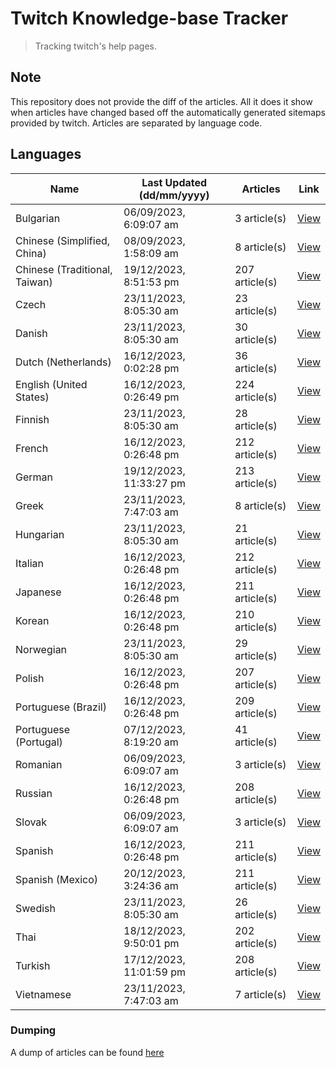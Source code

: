 # Twitch Knowledge-base Tracker
> Tracking twitch's help pages. 

## Note
This repository does not provide the diff of the articles. All it does it show when articles have changed based
off the automatically generated sitemaps provided by twitch. Articles are separated by language code.

## Languages

| Name                          | Last Updated (dd/mm/yyyy) | Articles       | Link                   |
|-------------------------------|---------------------------|----------------|------------------------|
| Bulgarian                     | 06/09/2023, 6:09:07 am    | 3 article(s)   | [View](docs/bg.md)     |
| Chinese (Simplified, China)   | 08/09/2023, 1:58:09 am    | 8 article(s)   | [View](docs/zh_CN.md)  |
| Chinese (Traditional, Taiwan) | 19/12/2023, 8:51:53 pm    | 207 article(s) | [View](docs/zh_TW.md)  |
| Czech                         | 23/11/2023, 8:05:30 am    | 23 article(s)  | [View](docs/cs.md)     |
| Danish                        | 23/11/2023, 8:05:30 am    | 30 article(s)  | [View](docs/da.md)     |
| Dutch (Netherlands)           | 16/12/2023, 0:02:28 pm    | 36 article(s)  | [View](docs/nl_NL.md)  |
| English (United States)       | 16/12/2023, 0:26:49 pm    | 224 article(s) | [View](docs/en_US.md)  |
| Finnish                       | 23/11/2023, 8:05:30 am    | 28 article(s)  | [View](docs/fi.md)     |
| French                        | 16/12/2023, 0:26:48 pm    | 212 article(s) | [View](docs/fr.md)     |
| German                        | 19/12/2023, 11:33:27 pm   | 213 article(s) | [View](docs/de.md)     |
| Greek                         | 23/11/2023, 7:47:03 am    | 8 article(s)   | [View](docs/el.md)     |
| Hungarian                     | 23/11/2023, 8:05:30 am    | 21 article(s)  | [View](docs/hu.md)     |
| Italian                       | 16/12/2023, 0:26:48 pm    | 212 article(s) | [View](docs/it.md)     |
| Japanese                      | 16/12/2023, 0:26:48 pm    | 211 article(s) | [View](docs/ja.md)     |
| Korean                        | 16/12/2023, 0:26:48 pm    | 210 article(s) | [View](docs/ko.md)     |
| Norwegian                     | 23/11/2023, 8:05:30 am    | 29 article(s)  | [View](docs/no.md)     |
| Polish                        | 16/12/2023, 0:26:48 pm    | 207 article(s) | [View](docs/pl.md)     |
| Portuguese (Brazil)           | 16/12/2023, 0:26:48 pm    | 209 article(s) | [View](docs/pt_BR.md)  |
| Portuguese (Portugal)         | 07/12/2023, 8:19:20 am    | 41 article(s)  | [View](docs/pt_PT.md)  |
| Romanian                      | 06/09/2023, 6:09:07 am    | 3 article(s)   | [View](docs/ro.md)     |
| Russian                       | 16/12/2023, 0:26:48 pm    | 208 article(s) | [View](docs/ru.md)     |
| Slovak                        | 06/09/2023, 6:09:07 am    | 3 article(s)   | [View](docs/sk.md)     |
| Spanish                       | 16/12/2023, 0:26:48 pm    | 211 article(s) | [View](docs/es.md)     |
| Spanish (Mexico)              | 20/12/2023, 3:24:36 am    | 211 article(s) | [View](docs/es_MX.md)  |
| Swedish                       | 23/11/2023, 8:05:30 am    | 26 article(s)  | [View](docs/sv.md)     |
| Thai                          | 18/12/2023, 9:50:01 pm    | 202 article(s) | [View](docs/th.md)     |
| Turkish                       | 17/12/2023, 11:01:59 pm   | 208 article(s) | [View](docs/tr.md)     |
| Vietnamese                    | 23/11/2023, 7:47:03 am    | 7 article(s)   | [View](docs/vi.md)     |

### Dumping
A dump of articles can be found [here](docs/RAW.md)